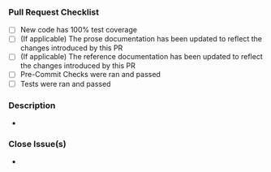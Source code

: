 [//]: # "By submitting this pull request, you agree to:"
[//]: # "- follow [Litestar's Code of Conduct](https://github.com/litestar-org/.github/blob/main/CODE_OF_CONDUCT.md)"
[//]: # "- follow [Litestar's contribution guidelines](https://github.com/litestar-org/.github/blob/main/CONTRIBUTING.md)"
[//]: # "- follow the [PSFs's Code of Conduct](https://www.python.org/psf/conduct/)"

### Pull Request Checklist

- [ ] New code has 100% test coverage
- [ ] (If applicable) The prose documentation has been updated to reflect the changes introduced by this PR
- [ ] (If applicable) The reference documentation has been updated to reflect the changes introduced by this PR
- [ ] Pre-Commit Checks were ran and passed
- [ ] Tests were ran and passed

### Description
[//]: # "Please describe your pull request for new release changelog purposes"

- 

### Close Issue(s)
[//]: # "Please add in issue numbers this pull request will close, if applicable"
[//]: # "Examples: Fixes #4321 or Closes #1234"

- 
